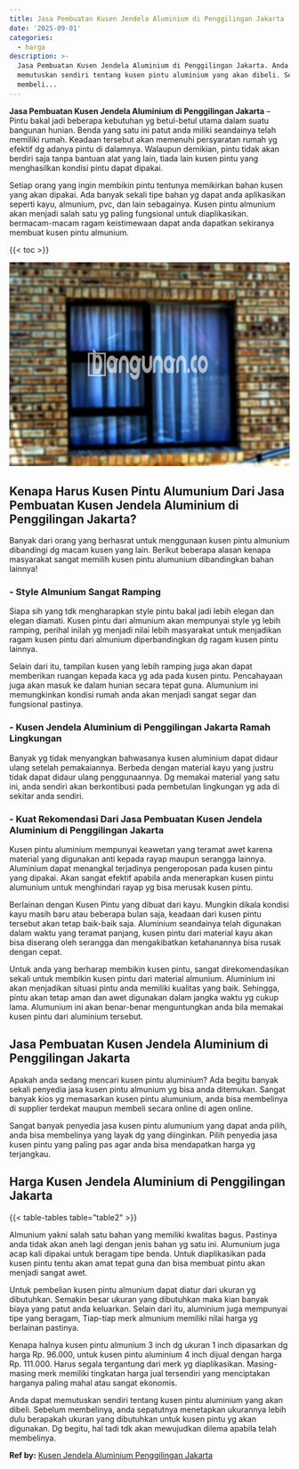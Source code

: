 ```yaml
---
title: Jasa Pembuatan Kusen Jendela Aluminium di Penggilingan Jakarta
date: '2025-09-01'
categories:
  - harga
description: >-
  Jasa Pembuatan Kusen Jendela Aluminium di Penggilingan Jakarta. Anda dapat
  memutuskan sendiri tentang kusen pintu aluminium yang akan dibeli. Sebelum
  membeli...
---
```


**Jasa Pembuatan Kusen Jendela Aluminium di Penggilingan Jakarta** – Pintu bakal jadi beberapa kebutuhan yg betul-betul utama dalam suatu bangunan hunian. Benda yang satu ini patut anda miliki seandainya telah memiliki rumah. Keadaan tersebut akan memenuhi persyaratan rumah yg efektif dg adanya pintu di dalamnya. Walaupun demikian, pintu tidak akan berdiri saja tanpa bantuan alat yang lain, tiada lain kusen pintu yang menghasilkan kondisi pintu dapat dipakai.

Setiap orang yang ingin membikin pintu tentunya memikirkan bahan kusen yang akan dipakai. Ada banyak sekali tipe bahan yg dapat anda aplikasikan seperti kayu, almunium, pvc, dan lain sebagainya. Kusen pintu almunium akan menjadi salah satu yg paling fungsional untuk diaplikasikan. bermacam-macam ragam keistimewaan dapat anda dapatkan sekiranya membuat kusen pintu almunium.

{{< toc >}}

![Jasa Pembuatan Kusen Jendela Aluminium di Penggilingan Jakarta](/images/harga-kusen-jendela-alumunium-10.png)

## Kenapa Harus Kusen Pintu Alumunium Dari Jasa Pembuatan Kusen Jendela Aluminium di Penggilingan Jakarta?

Banyak dari orang yang berhasrat untuk menggunaan kusen pintu almunium dibandingi dg macam kusen yang lain. Berikut beberapa alasan kenapa masyarakat sangat memilih kusen pintu alumunium dibandingkan bahan lainnya!

### \- Style Almunium Sangat Ramping

Siapa sih yang tdk mengharapkan style pintu bakal jadi lebih elegan dan elegan diamati. Kusen pintu dari almunium akan mempunyai style yg lebih ramping, perihal inilah yg menjadi nilai lebih masyarakat untuk menjadikan ragam kusen pintu dari almunium diperbandingkan dg ragam kusen pintu lainnya.

Selain dari itu, tampilan kusen yang lebih ramping juga akan dapat memberikan ruangan kepada kaca yg ada pada kusen pintu. Pencahayaan juga akan masuk ke dalam hunian secara tepat guna. Alumunium ini memungkinkan kondisi rumah anda akan menjadi sangat segar dan fungsional pastinya.

### \- Kusen Jendela Aluminium di Penggilingan Jakarta Ramah Lingkungan

Banyak yg tidak menyangkan bahwasanya kusen aluminium dapat didaur ulang setelah pemakaiannya. Berbeda dengan material kayu yang justru tidak dapat didaur ulang penggunaannya. Dg memakai material yang satu ini, anda sendiri akan berkontibusi pada pembetulan lingkungan yg ada di sekitar anda sendiri.

### \- Kuat Rekomendasi Dari Jasa Pembuatan Kusen Jendela Aluminium di Penggilingan Jakarta

Kusen pintu aluminium mempunyai keawetan yang teramat awet karena material yang digunakan anti kepada rayap maupun serangga lainnya. Aluminium dapat menangkal terjadinya pengeroposan pada kusen pintu yang dipakai. Akan sangat efektif apabila anda menerapkan kusen pintu alumunium untuk menghindari rayap yg bisa merusak kusen pintu.

Berlainan dengan Kusen Pintu yang dibuat dari kayu. Mungkin dikala kondisi kayu masih baru atau beberapa bulan saja, keadaan dari kusen pintu tersebut akan tetap baik-baik saja. Aluminium seandainya telah digunakan dalam waktu yang teramat panjang, kusen pintu dari material kayu akan bisa diserang oleh serangga dan mengakibatkan ketahanannya bisa rusak dengan cepat.

Untuk anda yang berharap membikin kusen pintu, sangat direkomendasikan sekali untuk membikin kusen pintu dari material almunium. Aluminium ini akan menjadikan situasi pintu anda memiliki kualitas yang baik. Sehingga, pintu akan tetap aman dan awet digunakan dalam jangka waktu yg cukup lama. Alumunium ini akan benar-benar menguntungkan anda bila memakai kusen pintu dari aluminium tersebut.

## Jasa Pembuatan Kusen Jendela Aluminium di Penggilingan Jakarta

Apakah anda sedang mencari kusen pintu aluminium? Ada begitu banyak sekali penyedia jasa kusen pintu almunium yg bisa anda ditemukan. Sangat banyak kios yg memasarkan kusen pintu alumunium, anda bisa membelinya di supplier terdekat maupun membeli secara online di agen online.

Sangat banyak penyedia jasa kusen pintu alumunium yang dapat anda pilih, anda bisa membelinya yang layak dg yang diinginkan. Pilih penyedia jasa kusen pintu yang paling pas agar anda bisa mendapatkan harga yg terjangkau.

## Harga Kusen Jendela Aluminium di Penggilingan Jakarta

{{< table-tables table="table2" >}}

Almunium yakni salah satu bahan yang memiliki kwalitas bagus. Pastinya anda tidak akan aneh lagi dengan jenis bahan yg satu ini. Alumunium juga acap kali dipakai untuk beragam tipe benda. Untuk diaplikasikan pada kusen pintu tentu akan amat tepat guna dan bisa membuat pintu akan menjadi sangat awet.

Untuk pembelian kusen pintu almunium dapat diatur dari ukuran yg dibutuhkan. Semakin besar ukuran yang dibutuhkan maka kian banyak biaya yang patut anda keluarkan. Selain dari itu, aluminium juga mempunyai tipe yang beragam, Tiap-tiap merk almunium memiliki nilai harga yg berlainan pastinya.

Kenapa halnya kusen pintu almunium 3 inch dg ukuran 1 inch dipasarkan dg harga Rp. 96.000, untuk kusen pintu aluminium 4 inch dijual dengan harga Rp. 111.000. Harus segala tergantung dari merk yg diaplikasikan. Masing-masing merk memiliki tingkatan harga jual tersendiri yang menciptakan harganya paling mahal atau sangat ekonomis.

Anda dapat memutuskan sendiri tentang kusen pintu aluminium yang akan dibeli. Sebelum membelinya, anda sepatutnya menetapkan ukurannya lebih dulu berapakah ukuran yang dibutuhkan untuk kusen pintu yg akan digunakan. Dg begitu, hal tadi tdk akan mewujudkan dilema apabila telah membelinya.

**Ref by:** [Kusen Jendela Aluminium Penggilingan Jakarta](https://id.wikipedia.org/wiki/Kusen)
